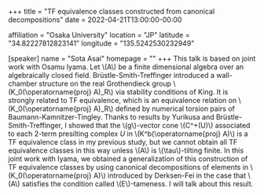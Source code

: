 +++
title = "TF equivalence classes constructed from canonical decompositions"
date = 2022-04-21T13:00:00-00:00

affiliation = "Osaka University"
location = "JP"
latitude = "34.82227812823141"
longitude = "135.5242530232949"

[speaker]
  name = "Sota Asai"
  homepage = ""
+++
This talk is based on joint work with Osamu Iyama.
Let \\(A\\) be a finite dimensional algebra over an algebraically closed field.
Brüstle-Smith-Treffinger introduced a wall-chamber structure on the real Grothendieck group \\(K_0(\operatorname{proj} A)_R\\) via stability conditions of King.
It is strongly related to TF equivalence, which is an equivalence relation on \\(K_0(\operatorname{proj} A)_R\\) defined by numerical torsion pairs of Baumann-Kamnitzer-Tingley.
Thanks to results by Yurikusa and Brüstle-Smith-Treffinger, I showed that the \\(g\\)-vector cone \\(C^+(U)\\) associated to each 2-term presilting complex $U$ in \\(K^b(\operatorname{proj} A)\\) is a TF equivalence class in my previous study, but we cannot obtain all TF equivalence classes in this way unless \\(A\\) is \\(\tau\\)-tilting finite.
In this joint work with Iyama, we obtained a generalization of this construction of TF equivalence classes by using canonical decompositions of elements in \\(K_0(\operatorname{proj} A)\\) introduced by Derksen-Fei in the case that \\(A\\) satisfies the condition called \\(E\\)-tameness.
I will talk about this result.
